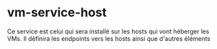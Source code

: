 # vm-service-host
Ce service est celui qui sera installé sur les hosts qui vont héberger les VMs. Il définira les endpoints vers les hosts ainsi que d'autres éléments
